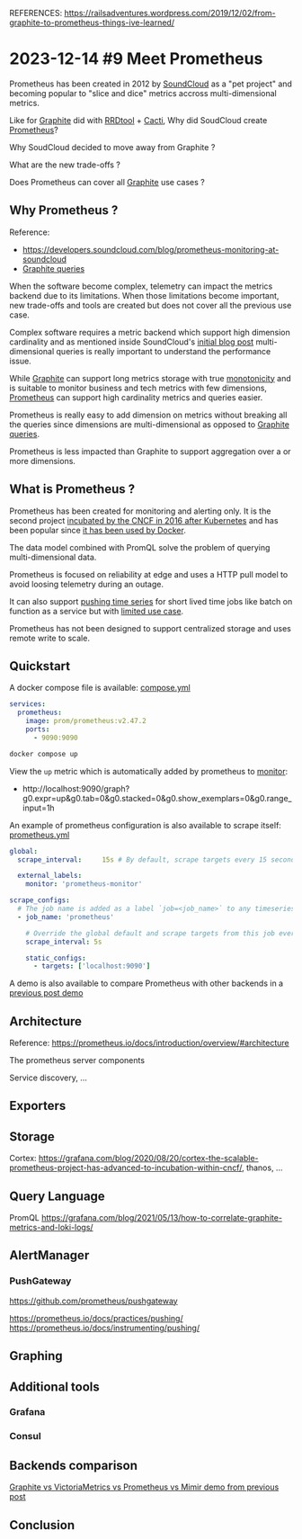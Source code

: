 REFERENCES:
https://railsadventures.wordpress.com/2019/12/02/from-graphite-to-prometheus-things-ive-learned/

# 2023-12-14 #9 Meet Prometheus
Prometheus has been created in 2012 by [SoundCloud](https://developers.soundcloud.com/blog/prometheus-monitoring-at-soundcloud) as a "pet project" and becoming popular to "slice and dice" metrics accross multi-dimensional metrics.

Like for [Graphite](../2023-12-07_Meet_Graphite/README.md) did with [RRDtool](https://oss.oetiker.ch/rrdtool/) + [Cacti](https://www.cacti.net/), Why did SoudCloud create [Prometheus](https://prometheus.io/)? 

Why SoudCloud decided to move away from Graphite ? 

What are the new trade-offs ?

Does Prometheus can cover all [Graphite](../2023-12-07_Meet_Graphite/README.md) use cases ?

## Why Prometheus ?
Reference: 
- https://developers.soundcloud.com/blog/prometheus-monitoring-at-soundcloud
- [Graphite queries](../2023-12-07_Meet_Graphite/README.md#query-language)

When the software become complex, telemetry can impact the metrics backend due to its limitations. When those limitations become important, new trade-offs and tools are created but does not cover all the previous use case. 

Complex software requires a metric backend which support high dimension cardinality and as mentioned inside SoundCloud's [initial blog post](https://developers.soundcloud.com/blog/prometheus-monitoring-at-soundcloud) multi-dimensional queries is really important to understand the performance issue.

While [Graphite](../2023-12-07_Meet_Graphite/README.md) can support long metrics storage with true [monotonicity](../2023-12-07_Meet_Graphite/README.md#telemetry-temporality) and is suitable to monitor business and tech metrics with few dimensions, [Prometheus](https://prometheus.io) can support high cardinality metrics and queries easier.

Prometheus is really easy to add dimension on metrics without breaking all the queries since dimensions are multi-dimensional as opposed to [Graphite queries](../2023-12-07_Meet_Graphite/README.md#query-language).

Prometheus is less impacted than Graphite to support aggregation over a or more dimensions.

## What is Prometheus ?
Prometheus has been created for monitoring and alerting only. It is the second project [incubated by the CNCF in 2016 after Kubernetes](https://prometheus.io/docs/introduction/overview/) and has been popular since [it has been used by Docker](https://developers.soundcloud.com/blog/prometheus-monitoring-at-soundcloud).

The data model combined with PromQL solve the problem of querying multi-dimensional data.

Prometheus is focused on reliability at edge and uses a HTTP pull model to avoid loosing telemetry during an outage.

It can also support [pushing time series](https://prometheus.io/docs/instrumenting/pushing/) for short lived time jobs like batch on function as a service but with [limited use case](https://prometheus.io/docs/practices/pushing/).

Prometheus has not been designed to support centralized storage and uses remote write to scale. 

## Quickstart

A docker compose file is available: [compose.yml](./compose.yml)

```yaml
services:
  prometheus:
    image: prom/prometheus:v2.47.2
    ports:
      - 9090:9090
```

```bash
docker compose up
```

View the `up` metric which is automatically added by prometheus to [monitor](http://localhost:9090/graph?g0.expr=up&g0.tab=0&g0.stacked=0&g0.show_exemplars=0&g0.range_input=1h):
- http://localhost:9090/graph?g0.expr=up&g0.tab=0&g0.stacked=0&g0.show_exemplars=0&g0.range_input=1h

An example of prometheus configuration is also available to scrape itself: [prometheus.yml](./prometheus/prometheus.yml)
```yaml
global:
  scrape_interval:     15s # By default, scrape targets every 15 seconds.

  external_labels:
    monitor: 'prometheus-monitor'

scrape_configs:
  # The job name is added as a label `job=<job_name>` to any timeseries scraped from this config.
  - job_name: 'prometheus'

    # Override the global default and scrape targets from this job every 5 seconds.
    scrape_interval: 5s

    static_configs:
      - targets: ['localhost:9090']
```

A demo is also available to compare Prometheus with other backends in a [previous post demo](../2023-11-09_Monotonicity/demo/README.md#context)

## Architecture
Reference: https://prometheus.io/docs/introduction/overview/#architecture

The prometheus server components 

Service discovery, ...

## Exporters

## Storage
Cortex: https://grafana.com/blog/2020/08/20/cortex-the-scalable-prometheus-project-has-advanced-to-incubation-within-cncf/, thanos, ...

## Query Language
PromQL
https://grafana.com/blog/2021/05/13/how-to-correlate-graphite-metrics-and-loki-logs/

## AlertManager

### PushGateway
https://github.com/prometheus/pushgateway

https://prometheus.io/docs/practices/pushing/
https://prometheus.io/docs/instrumenting/pushing/

## Graphing

## Additional tools

### Grafana

### Consul

## Backends comparison
[Graphite vs VictoriaMetrics vs Prometheus vs Mimir demo from previous post](../2023-11-09_Monotonicity/demo/README.md#datapoints-visualization-comparison)

## Conclusion
